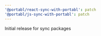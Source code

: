 ```yaml
---
'@portabl/react-sync-with-portabl': patch
'@portabl/js-sync-with-portabl': patch
---
```


Initial release for sync packages
